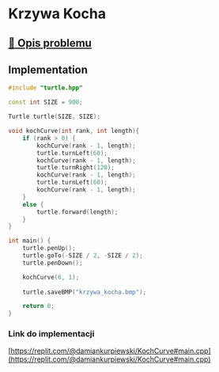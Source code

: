 # Krzywa Kocha

## [:link: Opis problemu](../../../../algorithms/fractals/koch-curve.md)

## Implementation

```cpp linenums="1"
#include "turtle.hpp"

const int SIZE = 900;

Turtle turtle(SIZE, SIZE);

void kochCurve(int rank, int length){
    if (rank > 0) {
        kochCurve(rank - 1, length);
        turtle.turnLeft(60);
        kochCurve(rank - 1, length);
        turtle.turnRight(120);
        kochCurve(rank - 1, length);
        turtle.turnLeft(60);
        kochCurve(rank - 1, length);
    }
    else {
        turtle.forward(length);
    }
}

int main() {
    turtle.penUp();
    turtle.goTo(-SIZE / 2, -SIZE / 2);
    turtle.penDown();

    kochCurve(6, 1);
    
    turtle.saveBMP("krzywa_kocha.bmp");

    return 0;
} 
```

### Link do implementacji

[https://replit.com/@damiankurpiewski/KochCurve#main.cpp](https://replit.com/@damiankurpiewski/KochCurve#main.cpp)
